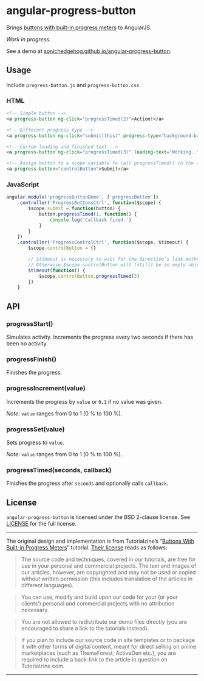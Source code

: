 # angular-progress-button

Brings [buttons with built-in progress meters](http://tutorialzine.com/2013/10/buttons-built-in-progress-meters/)
to AngularJS.

*Work in progress.*

See a demo at [sonichedgehog.github.io/angular-progress-button](http://sonichedgehog.github.io/angular-progress-button).

## Usage

Include `progress-button.js` and `progress-button.css`.

### HTML

```html
<!-- Simple button -->
<a progress-button ng-click="progressTimed(2)">Action!</a>

<!-- Different progress type -->
<a progress-button ng-click="submit(this)" progress-type="background-bar">Submit</a>

<!-- Custom loading and finished text -->
<a progress-button ng-click="progressTimed(3)" loading-text="Working.." finished-text="Finished!">Go!</a>

<!-- Assign button to a scope variable to call progressTimed() in the controller -->
<a progress-button="controlButton">Submit</a>
```

### JavaScript

```js
angular.module('progressButtonDemo', ['progressButton'])
	.controller('ProgressButtonsCtrl', function($scope) {
		$scope.submit = function(button) {
			button.progressTimed(1, function() {
				console.log('Callback fired.')
			}
		}
	})
	.controller('ProgressControlCtrl', function($scope, $timeout) {
		$scope.controlButton = {}

		// $timeout is necessary to wait for the directive’s link method to evaluate.
		// Otherwise $scope.controlButton will (still) be an empty object.
		$timeout(function() {
			$scope.controlButton.progressTimed(3)
		})
	}
```

## API

### progressStart()

Simulates activity. Increments the progress every two seconds if there has been
no activity.

### progressFinish()

Finishes the progress.

### progressIncrement(value)

Increments the progress by `value` or `0.1` if no value was given.

*Note:* `value` ranges from 0 to 1 (0 % to 100 %).

### progressSet(value)

Sets progress to `value`.

*Note:* `value` ranges from 0 to 1 (0 % to 100 %).

### progressTimed(seconds, callback)

Finishes the progress after `seconds` and optionally calls `callback`.

## License

`angular-progress-button` is licensed under the BSD 2-clause license. See [LICENSE](./LICENSE) for the full license.

---

The original design and implementation is from Tutorialzine’s “[Buttons With Built-in Progress Meters](http://tutorialzine.com/2013/10/buttons-built-in-progress-meters/)” tutorial. [Their license](http://tutorialzine.com/license/) reads as follows:

> The source code and techniques, covered in our tutorials, are free for use in your personal and commercial projects. The text and images of our articles, however, are copyrighted and may not be used or copied without written permission (this includes translation of the articles in different languages).

> You can use, modify and build upon our code for your (or your clients’) personal and commercial projects with no attribution necessary.

> You are not allowed to redistribute our demo files directly (you are encouraged to share a link to the tutorials instead).

> If you plan to include our source code in site templates or to package it with other forms of digital content, meant for direct selling on online marketplaces (such as ThemeForest, ActiveDen etc.), you are required to include a back-link to the article in question on Tutorialzine.com.

---
